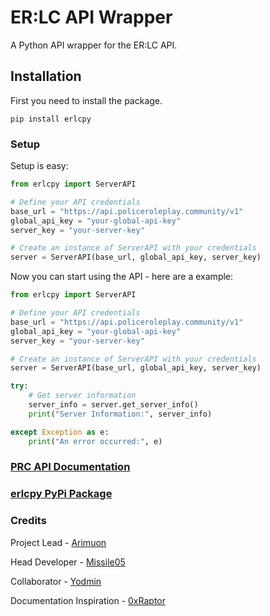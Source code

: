 # ER:LC API Wrapper
A Python API wrapper for the ER:LC API.

## Installation
First you need to install the package.

`pip install erlcpy`

### Setup
Setup is easy:

```python
from erlcpy import ServerAPI

# Define your API credentials
base_url = "https://api.policeroleplay.community/v1"
global_api_key = "your-global-api-key"
server_key = "your-server-key"

# Create an instance of ServerAPI with your credentials
server = ServerAPI(base_url, global_api_key, server_key)
```

Now you can start using the API - here are a example:

```python
from erlcpy import ServerAPI

# Define your API credentials
base_url = "https://api.policeroleplay.community/v1"
global_api_key = "your-global-api-key"
server_key = "your-server-key"

# Create an instance of ServerAPI with your credentials
server = ServerAPI(base_url, global_api_key, server_key)

try:
    # Get server information
    server_info = server.get_server_info()
    print("Server Information:", server_info)

except Exception as e:
    print("An error occurred:", e)
```

### [PRC API Documentation](https://apidocs.policeroleplay.community/reference/api-reference)
### [erlcpy PyPi Package](https://pypi.org/project/erlcpy/)

### Credits
Project Lead - [Arimuon](https://discord.com/users/1148923243097497600)

Head Developer - [Missile05](https://discord.com/users/591298352344334388)

Collaborator - [Yodmin](https://discord.com/users/430480677058772992)

Documentation Inspiration - [0xRaptor](https://twitter.com/0xRaptorRblx)
